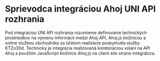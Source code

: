 # Sprievodca integráciou Ahoj UNI API rozhrania

Pod integráciou UNI API rozhrania rozumieme definovanie technických prostriedkov na výmenu informácií medzi Ahoj API, Ahoj.js knižnicou a online službou obchodníka za účelom realizácie poskytnutia služby KTZo30d. Technicky je integrácia realizovaná kombináciou volaní na API Ahoj a použitím JavaScript knižnice Ahoj.js na client site strane integrátora.  

